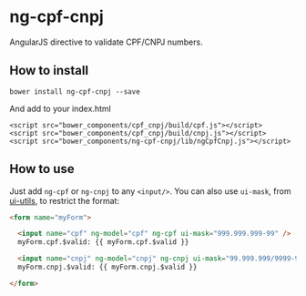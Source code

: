 # ng-cpf-cnpj

AngularJS directive to validate CPF/CNPJ numbers.

## How to install

```bower install ng-cpf-cnpj --save```

And add to your index.html

```
<script src="bower_components/cpf_cnpj/build/cpf.js"></script>
<script src="bower_components/cpf_cnpj/build/cnpj.js"></script>
<script src="bower_components/ng-cpf-cnpj/lib/ngCpfCnpj.js"></script>
```

## How to use

Just add ```ng-cpf``` or ```ng-cnpj``` to any ```<input/>```. You can also use ```ui-mask```, from [ui-utils](https://github.com/angular-ui/ui-utils), to restrict the format:

```html
<form name="myForm">

  <input name="cpf" ng-model="cpf" ng-cpf ui-mask="999.999.999-99" />
  myForm.cpf.$valid: {{ myForm.cpf.$valid }}

  <input name="cnpj" ng-model="cnpj" ng-cnpj ui-mask="99.999.999/9999-99" />
  myForm.cnpj.$valid: {{ myForm.cnpj.$valid }}

</form>
```
